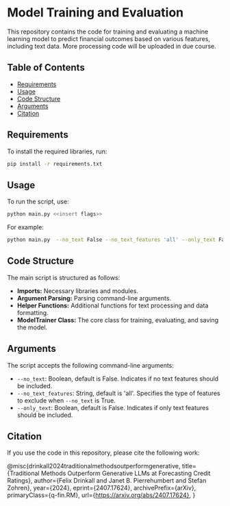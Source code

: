 # Model Training and Evaluation

This repository contains the code for training and evaluating a machine learning model to predict financial outcomes based on various features, including text data. More processing code will be uploaded in due course.

## Table of Contents
- [Requirements](#requirements)
- [Usage](#usage)
- [Code Structure](#code-structure)
- [Arguments](#arguments)
- [Citation](#citation)

## Requirements

To install the required libraries, run:

```bash
pip install -r requirements.txt
```

## Usage

To run the script, use:

```bash
python main.py <<insert flags>>
```

For example:

```bash
python main.py  --no_text False --no_text_features 'all' --only_text False
```

## Code Structure

The main script is structured as follows:

- **Imports:** Necessary libraries and modules.
- **Argument Parsing:** Parsing command-line arguments.
- **Helper Functions:** Additional functions for text processing and data formatting.
- **ModelTrainer Class:** The core class for training, evaluating, and saving the model.

## Arguments

The script accepts the following command-line arguments:

- `--no_text`: Boolean, default is False. Indicates if no text features should be included.
- `--no_text_features`: String, default is 'all'. Specifies the type of features to exclude when `--no_text` is True.
- `--only_text`: Boolean, default is False. Indicates if only text features should be included.

## Citation 

If you use the code in this repository, please cite the following work:

@misc{drinkall2024traditionalmethodsoutperformgenerative,
      title={Traditional Methods Outperform Generative LLMs at Forecasting Credit Ratings}, 
      author={Felix Drinkall and Janet B. Pierrehumbert and Stefan Zohren},
      year={2024},
      eprint={2407.17624},
      archivePrefix={arXiv},
      primaryClass={q-fin.RM},
      url={https://arxiv.org/abs/2407.17624}, 
}
